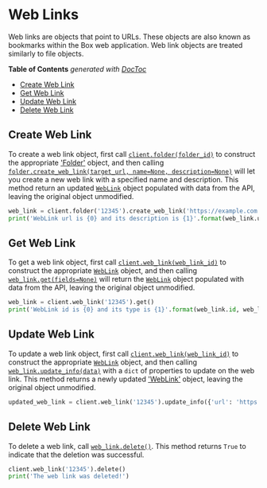 Web Links
=========

Web links are objects that point to URLs. These objects are also known as
bookmarks within the Box web application. Web link objects are treated
similarly to file objects.

<!-- START doctoc generated TOC please keep comment here to allow auto update -->
<!-- DON'T EDIT THIS SECTION, INSTEAD RE-RUN doctoc TO UPDATE -->
**Table of Contents**  *generated with [DocToc](https://github.com/thlorenz/doctoc)*

- [Create Web Link](#create-web-link)
- [Get Web Link](#get-web-link)
- [Update Web Link](#update-web-link)
- [Delete Web Link](#delete-web-link)

<!-- END doctoc generated TOC please keep comment here to allow auto update -->

Create Web Link
---------------

To create a web link object, first call [`client.folder(folder_id)`][folder] to construct the appropriate ['Folder'][folder_class] object, and then calling [`folder.create_web_link(target_url, name=None, description=None)`][create] will let you create a new web link with a specified name and description. This method return an updated [`WebLink`][web_link_class] object populated with data from the API, leaving the original object unmodified.

```python
web_link = client.folder('12345').create_web_link('https://example.com', 'Example Link', 'This is the description')
print('WebLink url is {0} and its description is {1}'.format(web_link.url, web_link.description))
```

[folder]: https://box-python-sdk.readthedocs.io/en/latest/boxsdk.client.html#boxsdk.client.client.Client.folder
[folder_class]: https://box-python-sdk.readthedocs.io/en/latest/boxsdk.object.html#boxsdk.object.folder.Folder
[create]: https://box-python-sdk.readthedocs.io/en/latest/boxsdk.object.html#boxsdk.object.folder.Folder.create_web_link
[web_link_class]: https://box-python-sdk.readthedocs.io/en/latest/boxsdk.object.html#boxsdk.object.web_link.WebLink

Get Web Link
------------

To get a web link object, first call [`client.web_link(web_link_id)`][web_link] to construct the appropriate [`WebLink`][web_link_class] object, and then calling [`web_link.get(fields=None)`][get] will return the [`WebLink`][web_link_class] object populated with data from the API, leaving the original object unmodified.

```python
web_link = client.web_link('12345').get()
print('WebLink id is {0} and its type is {1}'.format(web_link.id, web_link.type))
```

[web_link]: https://box-python-sdk.readthedocs.io/en/latest/boxsdk.client.html#boxsdk.client.client.Client.web_link
[web_link_class]: https://box-python-sdk.readthedocs.io/en/latest/boxsdk.object.html#boxsdk.object.web_link.WebLink
[get]: https://box-python-sdk.readthedocs.io/en/latest/boxsdk.object.html#boxsdk.object.base_object.BaseObject.get

Update Web Link
---------------

To update a web link object, first call [`client.web_link(web_link_id)`][web_link] to construct the appropriate [`WebLink`][web_link_class] object, and then calling [`web_link.update_info(data)`][update_info] with a `dict` of properties to update on the web link. This method returns a newly updated ['WebLink'][web_link_class] object, leaving the original object unmodified.

```python
updated_web_link = client.web_link('12345').update_info({'url': 'https://newurl.com'})
```

[web_link]: https://box-python-sdk.readthedocs.io/en/latest/boxsdk.client.html#boxsdk.client.client.Client.web_link
[update_info]: https://box-python-sdk.readthedocs.io/en/latest/boxsdk.object.html#boxsdk.object.base_object.BaseObject.update_info
[web_link_class]: https://box-python-sdk.readthedocs.io/en/latest/boxsdk.object.html#boxsdk.object.web_link.WebLink

Delete Web Link
---------------

To delete a web link, call [`web_link.delete()`][delete]. This method returns `True` to indicate that the deletion was successful.

```python
client.web_link('12345').delete()
print('The web link was deleted!')
```

[delete]: https://box-python-sdk.readthedocs.io/en/latest/boxsdk.object.html#boxsdk.object.base_object.BaseObject.delete
